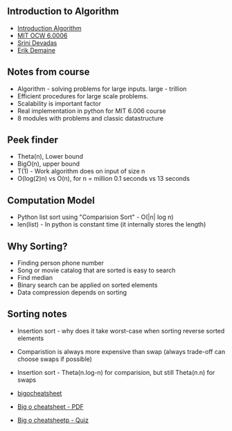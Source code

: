 ## Introduction to Algorithm

* [Introduction Algorithm](http://courses.csail.mit.edu/6.006/fall11/)
* [MIT OCW 6.0006](https://ocw.mit.edu/courses/electrical-engineering-and-computer-science/6-006-introduction-to-algorithms-fall-2011/)
* [Srini Devadas](https://people.csail.mit.edu/devadas/)
* [Erik Demaine](https://www.csail.mit.edu/person/erik-demaine#news)

## Notes from course

* Algorithm - solving problems for large inputs. large - trillion
* Efficient procedures for large scale problems.
* Scalability is important factor
* Real implementation in python for MIT 6.006 course
* 8 modules with problems and classic datastructure


## Peek finder

* Theta(n), Lower bound
* BigO(n), upper bound
* T(1) - Work algorithm does on input of size n
* O(log(2)n) vs O(n), for n = million 0.1 seconds vs 13 seconds


## Computation Model

* Python list sort using "Comparision Sort" - O(|n| log n)
* len(list) - In python is constant time (it internally stores the length)


## Why Sorting?

* Finding person phone number
* Song or movie catalog that are sorted is easy to search
* Find median
* Binary search can be applied on sorted elements
* Data compression depends on sorting


## Sorting notes

* Insertion sort - why does it take worst-case when sorting reverse sorted elements
* Comparistion is always more expensive than swap (always trade-off can choose swaps if possible)
* Insertion sort  - Theta(n.log-n) for comparision, but still Theta(n.n) for swaps


* [bigocheatsheet](https://www.bigocheatsheet.com/)
* [Big o cheatsheet - PDF](http://www.cheat-sheets.org/saved-copy/bigoposter.pdf)
* [Big o cheatsheetp - Quiz](http://stevezease.github.io/bigOPractice.html)